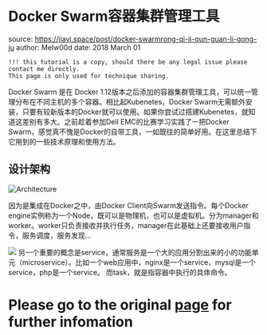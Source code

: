 # Docker Swarm容器集群管理工具
source: https://jiayi.space/post/docker-swarmrong-qi-ji-qun-guan-li-gong-ju
author: Melw00d
date: 2018 March 01
```
!!! this tutorial is a copy, should there be any legal issue please contact me directly.
This page is only used for technique sharing.
```

Docker Swarm 是在 Docker 1.12版本之后添加的容器集群管理工具，可以统一管理分布在不同主机的多个容器。相比起Kubenetes，Docker Swarm无需额外安装，只要有较新版本的Docker就可以使用。如果你尝试过搭建Kubenetes，就知道这差别有多大。之前趁着参加Dell EMC的比赛学习实践了一把Docker Swarm，感觉真不愧是Docker的自带工具，一如既往的简单好用。在这里总结下它用到的一些技术原理和使用方法。

## 设计架构
![Architecture](https://jiayi.space/_image/swarmarchitecture.jpg)

因为是集成在Docker之中，由Docker Client向Swarm发送指令。每个Docker engine实例称为一个Node，既可以是物理机，也可以是虚拟机。分为manager和worker。worker只负责接收并执行任务，manager在此基础上还要接收用户指令，服务调度，服务发现...

![](https://jiayi.space/_image/services-diagram.png)
另一个重要的概念是service，通常服务是一个大的应用分割出来的小的功能单元（microservice）。比如一个web应用中，nginx是一个service，mysql是一个service，php是一个service。
而task，就是指容器中执行的具体命令。


# Please go to the original [page](https://jiayi.space/post/docker-swarmrong-qi-ji-qun-guan-li-gong-ju) for further infomation
